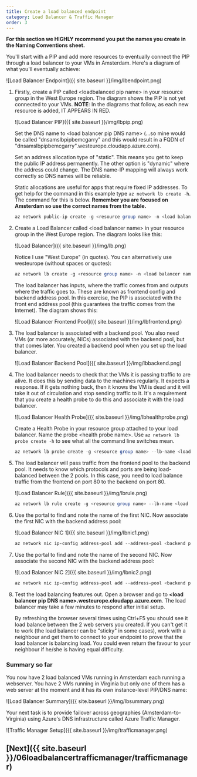 ```yaml
---
title: Create a load balanced endpoint
category: Load Balancer & Traffic Manager
order: 3
---
```


**For this section we HIGHLY recommend you put the names you create in the Naming Conventions sheet.**

You'll start with a PIP and add more resources to eventually connect the PIP through a load balancer to your VMs in Amsterdam. Here's a diagram of what you'll eventually achieve:

![Load Balancer Endpoint]({{ site.baseurl }}/img/lbendpoint.png)

1. Firstly, create a PIP called <loadbalanced pip name\> in your resource group in the West Europe region. The diagram shows the PIP is not yet connected to your VMs. **NOTE**: In the diagrams that follow, as each new resource is added, IT APPEARS IN RED.

    ![Load Balancer PIP]({{ site.baseurl }}/img/lbpip.png)

    Set the DNS name to <load balancer pip DNS name\> (...so mine would be called "dnsamslbpipbemcgarry" and this would result in a FQDN of "dnsamslbpipbemcgarry".westeurope.cloudapp.azure.com). 

    Set an address allocation type of "static". This means you get to keep the public IP address permanently. The other option is "dynamic" where the address could change. The DNS name-IP mapping will always work correctly so DNS names will be reliable.

    Static allocations are useful for apps that require fixed IP addresses. To get help for the command in this example type ```az network lb create -h```. The command for this is below. **Remember you are focused on Amsterdam so use the correct names from the table.**

    ```powershell
    az network public-ip create -g <resource group name> -n <load balancer pip name> -l westeurope --dns-name <load balancer pip DNS name> --allocation-method static
    ```

1. Create a Load Balancer called <load balancer name\> in your resource group in the West Europe region. The diagram looks like this:

    ![Load Balancer]({{ site.baseurl }}/img/lb.png)

    Notice I use "West Europe" (in quotes). You can alternatively use westeurope (without spaces or quotes):

    ```powershell
    az network lb create -g <resource group name> -n <load balancer name> -l "West Europe" --backend-pool-name <backend pool name> --frontend-ip-name <frontend config name> --public-ip-address <load balancer pip name>
    ```

    The load balancer has inputs, where the traffic comes from and outputs where the traffic goes to. These are known as frontend config and backend address pool. In this exercise, the PIP is associated with the front end address pool (this guarantees the traffic comes from the Internet). The diagram shows this:

    ![Load Balancer Frontend Pool]({{ site.baseurl }}/img/lbfrontend.png)

1. The load balancer is associated with a backend pool. You also need VMs (or more accurately, NICs) associated with the backend pool, but that comes later. You created a backend pool when you set up the load balancer.

    ![Load Balancer Backend Pool]({{ site.baseurl }}/img/lbbackend.png)

1. The load balancer needs to check that the VMs it is passing traffic to are alive. It does this by sending data to the machines regularly. It expects a response. If it gets nothing back, then it knows the VM is dead and it will take it out of circulation and stop sending traffic to it. It's a requirement that you create a health probe to do this and associate it with the load balancer.

    ![Load Balancer Health Probe]({{ site.baseurl }}/img/lbhealthprobe.png)

    Create a Health Probe in your resource group attached to your load balancer. Name the probe <health probe name\>. Use ```az network lb probe create -h``` to see what all the command line switches mean.

    ```powershell
    az network lb probe create -g <resource group name> --lb-name <load balancer name> -n <health probe name> --protocol tcp --port 80 --interval 15 --threshold 4
    ```

1. The load balancer will pass traffic from the frontend pool to the backend pool. It needs to know which protocols and ports are being load-balanced between the 2 pools. In this case, you need to load balance traffic from the frontend on port 80 to the backend on port 80.

    ![Load Balancer Rule]({{ site.baseurl }}/img/lbrule.png)

    ```powershell
    az network lb rule create -g <resource group name> --lb-name <load balancer name> -n <load balancer rule name> --protocol tcp --frontend-port 80 --backend-port 80 --frontend-ip-name <frontend config name> --backend-pool-name <backend pool name> --probe-name <health probe name>
    ```

1. Use the portal to find and note the name of the first NIC. Now associate the first NIC with the backend address pool:

    ![Load Balancer NIC 1]({{ site.baseurl }}/img/lbnic1.png)

    ```powershell
    az network nic ip-config address-pool add --address-pool <backend pool name> --ip-config-name ipconfig1 --lb-name <load balancer name> -g <resource group name> --nic-name <1st NIC name>
    ```

1. Use the portal to find and note the name of the second NIC. Now associate the second NIC with the backend address pool:

    ![Load Balancer NIC 2]({{ site.baseurl }}/img/lbnic2.png)

    ```powershell
    az network nic ip-config address-pool add --address-pool <backend pool name> --ip-config-name ipconfig1 --lb-name <load balancer name> -g <resource group name> --nic-name <2nd NIC name>
    ```

1. Test the load balancing features out. Open a browser and go to **<load balancer pip DNS name\>.westeurope.cloudapp.azure.com**. The load balancer may take a few minutes to respond after initial setup.

    By refreshing the browser several times using Ctrl+F5 you should see it load balance between the 2 web servers you created. If you can't get it to work (the load balancer can be "sticky" in some cases), work with a neighbour and get them to connect to your endpoint to prove that the load balancer is balancing load. You could even return the favour to your neighbour if he/she is having equal difficulty.

### Summary so far

You now have 2 load balanced VMs running in Amsterdam each running a webserver. You have 2 VMs running in Virginia but only one of them has a web server at the moment and it has its own instance-level PIP/DNS name:

![Load Balancer Summary]({{ site.baseurl }}/img/lbsummary.png)

Your next task is to provide failover across geographies (Amsterdam-to-Virginia) using Azure's DNS infrastructure called Azure Traffic Manager.

![Traffic Manager Setup]({{ site.baseurl }}/img/trafficmanager.png)

## [Next]({{ site.baseurl }}/06loadbalancertrafficmanager/trafficmanager)
